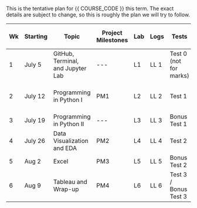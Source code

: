 This is the tentative plan for {{ COURSE_CODE }} this term.
The exact details are subject to change, so this is roughly the plan we will try to follow.

| Wk | Starting | Topic                             | Project Milestones | Lab | Logs | Tests                  | Concepts tested on Test                                                 |
|----|----------|-----------------------------------|--------------------|-----|------|------------------------|-------------------------------------------------------------------------|
| 1  | July 5   | GitHub, Terminal, and Jupyter Lab | ---                | L1  | LL 1 | Test 0 (not for marks) | Course Policies and Procedures                                          |
| 2  | July 12  | Programming in Python I           | PM1                | L2  | LL 2 | Test 1                 | [Commandline, Git, and Python Programming](../../notes/week02/test1.md) |
| 3  | July 19  | Programming in Python II          | ---                | L3  | LL 3 | Bonus Test 1           |                                                                         |
| 4  | July 26  | Data Visualization and EDA        | PM2                | L4  | LL 4 | Test 2                 | Python, Pandas, and EDA                                                 |
| 5  | Aug 2    | Excel                             | PM3                | L5  | LL 5 | Bonus Test 2           |                                                                         |
| 6  | Aug 9    | Tableau and Wrap-up               | PM4                | L6  | LL 6 | Test 3 / Bonus Test 3  | Data Visualization and Excel                                            |